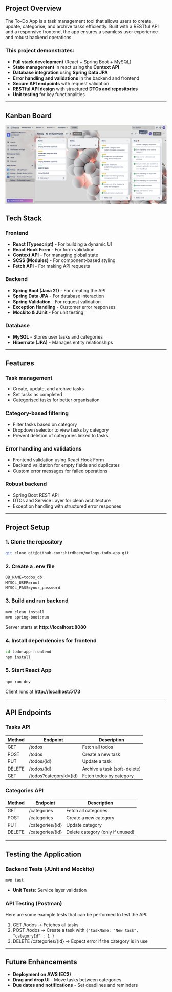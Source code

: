 ## Project Overview

The To-Do App is a task management tool that allows users to create, update, categorise, and archive tasks efficiently. Built with a RESTful API and a responsive frontend, the app ensures a seamless user experience and robust backend operations.

### This project demonstrates:

- **Full stack development** (React + Spring Boot + MySQL)
- **State management** in react using the **Context API**
- **Database integration** using **Spring Data JPA**
- **Error handling and validations** in the backend and frontend
- **Secure API endpoints** with request validation
- **RESTful API design** with structured **DTOs and repositories**
- **Unit testing** for key functionalities

---

## Kanban Board

![Kanban board](./images/2025-03-12%20-%2014_49_26%20-%20Nology%20-%20To-Do%20App%20Project%20_%20Trello.png)

## Tech Stack

### Frontend

- **React (Typescript)** - For building a dynamic UI
- **React Hook Form** - For form validation
- **Context API** - For managing global state
- **SCSS (Modules)** - For component-based styling
- **Fetch API** - For making API requests

### Backend

- **Spring Boot (Java 21)** - For creating the API
- **Spring Data JPA** - For database interaction
- **Spring Validation** - For request validation
- **Exception Handling** - Customer error responses
- **Mockito & JUnit** - For unit testing

### Database

- **MySQL** - Stores user tasks and categories
- **Hibernate (JPA)** - Manages entity relationships

---

## Features

### Task management

- Create, update, and archive tasks
- Set tasks as completed
- Categorised tasks for better organisation

### Category-based filtering

- Filter tasks based on category
- Dropdown selector to view tasks by category
- Prevent deletion of categories linked to tasks

### Error handling and validations

- Frontend validation using React Hook Form
- Backend validation for empty fields and duplicates
- Custom error messages for failed operations

### Robust backend

- Spring Boot REST API
- DTOs and Service Layer for clean architecture
- Exception handling with structured error responses

---

## Project Setup

### 1. Clone the repository

```bash
git clone git@github.com:shirdheen/nology-todo-app.git
```

### 2. Create a .env file

```properties
DB_NAME=todos_db
MYSQL_USER=root
MYSQL_PASS=your_password
```

### 3. Build and run backend

```bash
mvn clean install
mvn spring-boot:run
```

Server starts at **http://localhost:8080**

### 4. Install dependencies for frontend

```bash
cd todo-app-frontend
npm install
```

### 5. Start React App

```bash
npm run dev
```

Client runs at **http://localhost:5173**

---

## API Endpoints

### Tasks API

| **Method** | **Endpoint**           | **Description**              |
| ---------- | ---------------------- | ---------------------------- |
| GET        | /todos                 | Fetch all todos              |
| POST       | /todos                 | Create a new task            |
| PUT        | /todos/{id}            | Update a task                |
| DELETE     | /todos/{id}            | Archive a task (soft-delete) |
| GET        | /todos?categoryId={id} | Fetch todos by category      |

### Categories API

| **Method** | **Endpoint**     | **Description**                  |
| ---------- | ---------------- | -------------------------------- |
| GET        | /categories      | Fetch all categories             |
| POST       | /categories      | Create a new category            |
| PUT        | /categories/{id} | Update category                  |
| DELETE     | /categories/{id} | Delete category (only if unused) |

---

## Testing the Application

### Backend Tests (JUnit and Mockito)

```bash
mvn test
```

- **Unit Tests**: Service layer validation

### API Testing (Postman)

Here are some example tests that can be performed to test the API:

1. GET /todos → Fetches all tasks
2. POST /todos → Create a task with `{"taskName: "New task", "categoryId" : 1 }`
3. DELETE /categories/{id} → Expect error if the category is in use

---

## Future Enhancements

- **Deployment on AWS (EC2)**
- **Drag and drop UI** - Move tasks between categories
- **Due dates and notifications** - Set deadlines and reminders
